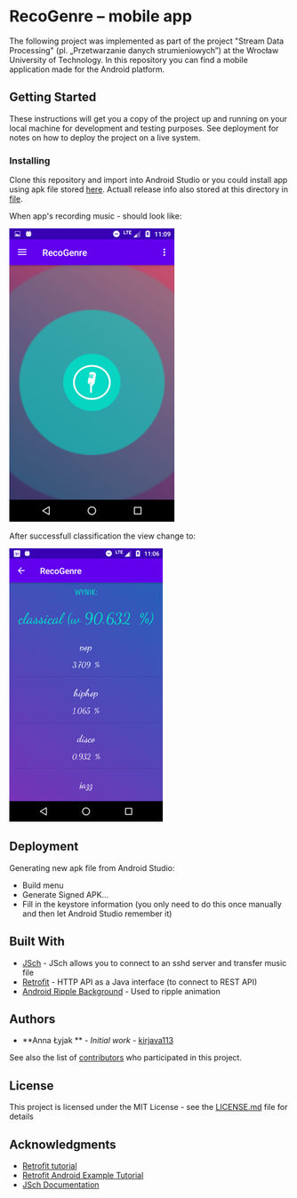 # RecoGenre – mobile app

The following project was implemented as part of the project "Stream Data Processing" (pl. „Przetwarzanie danych strumieniowych”) at the Wrocław University of Technology.
In this repository you can find a mobile application made for the Android platform.

## Getting Started

These instructions will get you a copy of the project up and running on your local machine for development and testing purposes. See deployment for notes on how to deploy the project on a live system.

### Installing

Clone this repository and import into Android Studio or you could install app using apk file stored [here](https://github.com/2018PZ/Recogenre/tree/master/app/release). Actuall release info also stored at this directory in [file](https://github.com/2018PZ/Recogenre/blob/master/app/release/output.json).

When app's recording music - should look like:

![HOME PAGE](https://github.com/2018PZ/Recogenre/blob/master/app/src/main/res/drawable/homepage.png?raw=true)

After successfull classification the view change to:

![RESULT PAGE](https://github.com/2018PZ/Recogenre/blob/master/app/src/main/res/drawable/resultpage.png?raw=true)

## Deployment

Generating new apk file from Android Studio:

* Build menu
* Generate Signed APK...
* Fill in the keystore information (you only need to do this once manually and then let Android Studio remember it)

## Built With

* [JSch]( http://www.jcraft.com/jsch/) - JSch allows you to connect to an sshd server and transfer music file
* [Retrofit]( https://square.github.io/retrofit/) - HTTP API as a Java interface (to connect to REST API)
* [Android Ripple Background]( https://github.com/skyfishjy/android-ripple-background) - Used to ripple animation

## Authors

* **Anna Łyjak ** - *Initial work* - [kirjava113](https://github.com/kirjava113)

See also the list of [contributors](https://github.com/2018PZ/Recogenre/graphs/contributors) who participated in this project.

## License

This project is licensed under the MIT License - see the [LICENSE.md](LICENSE.md) file for details

## Acknowledgments

* [Retrofit tutorial](http://www.vogella.com/tutorials/Retrofit/article.html)
* [Retrofit Android Example Tutorial](https://www.journaldev.com/13639/retrofit-android-example-tutorial)
* [JSch Documentation](http://www.jcraft.com/jsch/)
